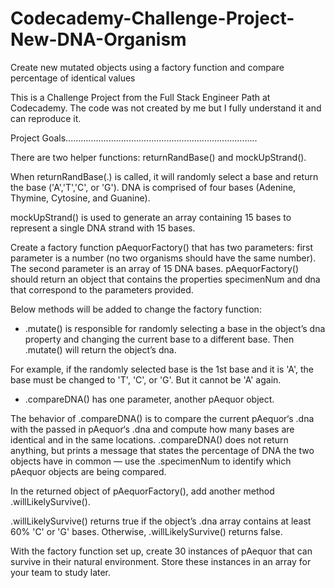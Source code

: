 # Codecademy-Challenge-Project-New-DNA-Organism
Create new mutated objects using a factory function and compare percentage of identical values

This is a Challenge Project from the Full Stack Engineer Path at Codecademy.
The code was not created by me but I fully understand it and can reproduce it.

Project Goals............................................................................
 
There are two helper functions: returnRandBase() and mockUpStrand().

When returnRandBase(.) is called, it will randomly select a base and return the base ('A','T','C', or 'G'). DNA is comprised of four bases (Adenine, Thymine, Cytosine, and Guanine). 

mockUpStrand() is used to generate an array containing 15 bases to represent a single DNA strand with 15 bases.

Create a factory function pAequorFactory() that has two parameters: first parameter is a number (no two organisms should have the same number).
The second parameter is an array of 15 DNA bases.
pAequorFactory() should return an object that contains the properties specimenNum and dna that correspond to the parameters provided.

Below methods will be added to change the factory function:

  - .mutate() is responsible for randomly selecting a base in the object’s dna property and changing the current base to a different base. Then .mutate() will return the object’s dna.

For example, if the randomly selected base is the 1st base and it is 'A', the base must be changed to 'T', 'C', or 'G'. But it cannot be 'A' again.

  - .compareDNA() has one parameter, another pAequor object.

The behavior of .compareDNA() is to compare the current pAequor‘s .dna with the passed in pAequor‘s .dna and compute how many bases are identical and in the same locations. .compareDNA() does not return anything, but prints a message that states the percentage of DNA the two objects have in common — use the .specimenNum to identify which pAequor objects are being compared.

In the returned object of pAequorFactory(), add another method .willLikelySurvive().

.willLikelySurvive() returns true if the object’s .dna array contains at least 60% 'C' or 'G' bases. Otherwise, .willLikelySurvive() returns false.

With the factory function set up, create 30 instances of pAequor that can survive in their natural environment. Store these instances in an array for your team to study later.
